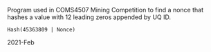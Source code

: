 Program used in COMS4507 Mining Competition to find a nonce that hashes a value with 12 leading zeros appended by UQ ID.
```
Hash(45363809 | Nonce) 
```

2021-Feb
